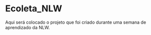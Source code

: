 # Ecoleta_NLW
 Aqui será colocado o projeto que foi criado durante uma semana de aprendizado da NLW.

